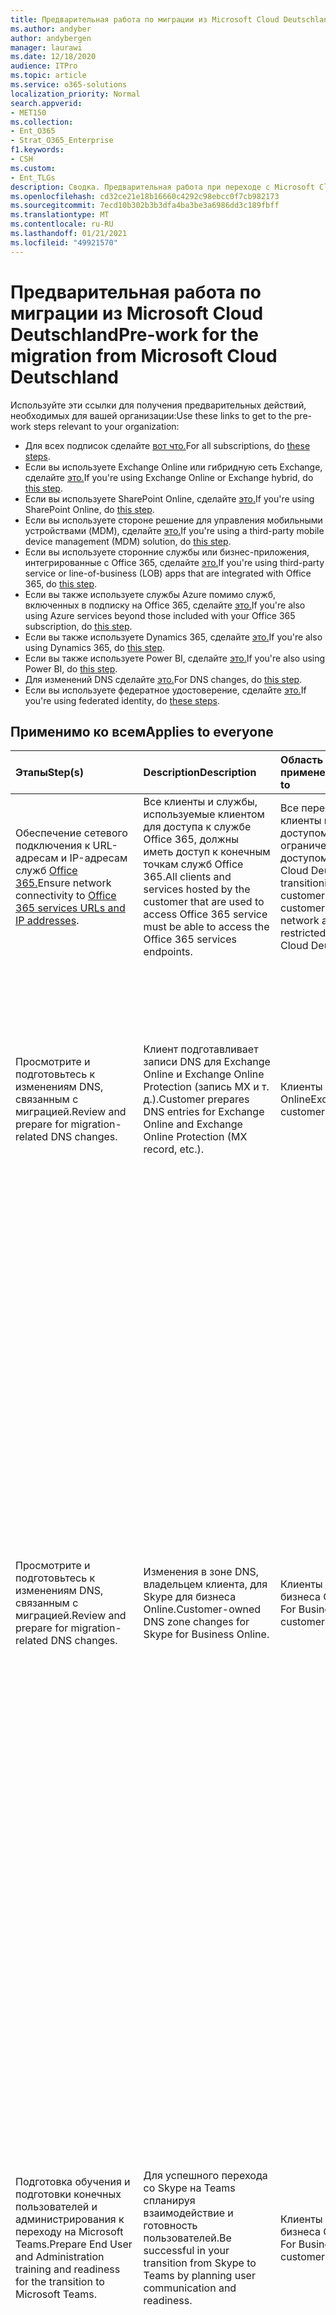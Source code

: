 ```yaml
---
title: Предварительная работа по миграции из Microsoft Cloud Deutschland
ms.author: andyber
author: andybergen
manager: laurawi
ms.date: 12/18/2020
audience: ITPro
ms.topic: article
ms.service: o365-solutions
localization_priority: Normal
search.appverid:
- MET150
ms.collection:
- Ent_O365
- Strat_O365_Enterprise
f1.keywords:
- CSH
ms.custom:
- Ent_TLGs
description: Сводка. Предварительная работа при переходе с Microsoft Cloud в Германии (Microsoft Cloud Deutschland) на службы Office 365 в новом регионе центра обработки данных в Германии.
ms.openlocfilehash: cd32ce21e18b16660c4292c98ebcc0f7cb982173
ms.sourcegitcommit: 7ecd10b302b3b3dfa4ba3be3a6986dd3c189fbff
ms.translationtype: MT
ms.contentlocale: ru-RU
ms.lasthandoff: 01/21/2021
ms.locfileid: "49921570"
---
```

# <a name="pre-work-for-the-migration-from-microsoft-cloud-deutschland"></a><span data-ttu-id="0c3aa-103">Предварительная работа по миграции из Microsoft Cloud Deutschland</span><span class="sxs-lookup"><span data-stu-id="0c3aa-103">Pre-work for the migration from Microsoft Cloud Deutschland</span></span>


<span data-ttu-id="0c3aa-104">Используйте эти ссылки для получения предварительных действий, необходимых для вашей организации:</span><span class="sxs-lookup"><span data-stu-id="0c3aa-104">Use these links to get to the pre-work steps relevant to your organization:</span></span>

- <span data-ttu-id="0c3aa-105">Для всех подписок сделайте [вот что.](#applies-to-everyone)</span><span class="sxs-lookup"><span data-stu-id="0c3aa-105">For all subscriptions, do [these steps](#applies-to-everyone).</span></span>
- <span data-ttu-id="0c3aa-106">Если вы используете Exchange Online или гибридную сеть Exchange, сделайте [это.](#exchange-online)</span><span class="sxs-lookup"><span data-stu-id="0c3aa-106">If you're using Exchange Online or Exchange hybrid, do [this step](#exchange-online).</span></span>
- <span data-ttu-id="0c3aa-107">Если вы используете SharePoint Online, сделайте [это.](#sharepoint-online)</span><span class="sxs-lookup"><span data-stu-id="0c3aa-107">If you're using SharePoint Online, do [this step](#sharepoint-online).</span></span>
- <span data-ttu-id="0c3aa-108">Если вы используете стороне решение для управления мобильными устройствами (MDM), сделайте [это.](#mobile)</span><span class="sxs-lookup"><span data-stu-id="0c3aa-108">If you're using a third-party mobile device management (MDM) solution, do [this step](#mobile).</span></span>
- <span data-ttu-id="0c3aa-109">Если вы используете сторонние службы или бизнес-приложения, интегрированные с Office 365, сделайте [это.](#line-of-business-apps)</span><span class="sxs-lookup"><span data-stu-id="0c3aa-109">If you're using third-party service or line-of-business (LOB) apps that are integrated with Office 365, do [this step](#line-of-business-apps).</span></span>
- <span data-ttu-id="0c3aa-110">Если вы также используете службы Azure помимо служб, включенных в подписку на Office 365, сделайте [это.](#azure)</span><span class="sxs-lookup"><span data-stu-id="0c3aa-110">If you're also using Azure services beyond those included with your Office 365 subscription, do [this step](#azure).</span></span>
- <span data-ttu-id="0c3aa-111">Если вы также используете Dynamics 365, сделайте [это.](#dynamics365)</span><span class="sxs-lookup"><span data-stu-id="0c3aa-111">If you're also using Dynamics 365, do [this step](#dynamics365).</span></span>
- <span data-ttu-id="0c3aa-112">Если вы также используете Power BI, сделайте [это.](#power-bi)</span><span class="sxs-lookup"><span data-stu-id="0c3aa-112">If you're also using Power BI, do [this step](#power-bi).</span></span>
- <span data-ttu-id="0c3aa-113">Для изменений DNS сделайте [это.](#dns)</span><span class="sxs-lookup"><span data-stu-id="0c3aa-113">For DNS changes, do [this step](#dns).</span></span>
- <span data-ttu-id="0c3aa-114">Если вы используете федератное удостоверение, сделайте [это.](#federated-identity)</span><span class="sxs-lookup"><span data-stu-id="0c3aa-114">If you're using federated identity, do [these steps](#federated-identity).</span></span>

## <a name="applies-to-everyone"></a><span data-ttu-id="0c3aa-115">Применимо ко всем</span><span class="sxs-lookup"><span data-stu-id="0c3aa-115">Applies to everyone</span></span>

| <span data-ttu-id="0c3aa-116">Этапы</span><span class="sxs-lookup"><span data-stu-id="0c3aa-116">Step(s)</span></span> | <span data-ttu-id="0c3aa-117">Description</span><span class="sxs-lookup"><span data-stu-id="0c3aa-117">Description</span></span> | <span data-ttu-id="0c3aa-118">Область применения</span><span class="sxs-lookup"><span data-stu-id="0c3aa-118">Applies to</span></span> | <span data-ttu-id="0c3aa-119">Влияние</span><span class="sxs-lookup"><span data-stu-id="0c3aa-119">Impact</span></span> |
|:-------|:-----|:-------|:-------|
| <span data-ttu-id="0c3aa-120">Обеспечение сетевого подключения к URL-адресам и IP-адресам служб [Office 365.](https://aka.ms/o365urls)</span><span class="sxs-lookup"><span data-stu-id="0c3aa-120">Ensure network connectivity to [Office 365 services URLs and IP addresses](https://aka.ms/o365urls).</span></span> | <span data-ttu-id="0c3aa-121">Все клиенты и службы, используемые клиентом для доступа к службе Office 365, должны иметь доступ к конечным точкам служб Office 365.</span><span class="sxs-lookup"><span data-stu-id="0c3aa-121">All clients and services hosted by the customer that are used to access Office 365 service must be able to access the Office 365 services endpoints.</span></span> | <span data-ttu-id="0c3aa-122">Все переносимые клиенты и клиенты с доступом к сети с ограниченным доступом к Microsoft Cloud Deutschland.</span><span class="sxs-lookup"><span data-stu-id="0c3aa-122">All transitioning customers, and customers with network access restricted to Microsoft Cloud Deutschland.</span></span> | <span data-ttu-id="0c3aa-123">Обязательное действие.</span><span class="sxs-lookup"><span data-stu-id="0c3aa-123">Required action.</span></span> <span data-ttu-id="0c3aa-124">Бездействие может привести к сбоям службы или клиентского программного обеспечения.</span><span class="sxs-lookup"><span data-stu-id="0c3aa-124">Inaction may result in failures of the service or client software.</span></span> |
| <span data-ttu-id="0c3aa-125">Просмотрите и подготовьтесь к изменениям DNS, связанным с миграцией.</span><span class="sxs-lookup"><span data-stu-id="0c3aa-125">Review and prepare for migration-related DNS changes.</span></span> | <span data-ttu-id="0c3aa-126">Клиент подготавливает записи DNS для Exchange Online и Exchange Online Protection (запись MX и т. д.).</span><span class="sxs-lookup"><span data-stu-id="0c3aa-126">Customer prepares DNS entries for Exchange Online and Exchange Online Protection (MX record, etc.).</span></span> | <span data-ttu-id="0c3aa-127">Клиенты Exchange Online</span><span class="sxs-lookup"><span data-stu-id="0c3aa-127">Exchange Online customers</span></span> | <span data-ttu-id="0c3aa-128">Это рекомендуемое действие.</span><span class="sxs-lookup"><span data-stu-id="0c3aa-128">This is a recommended action.</span></span> <span data-ttu-id="0c3aa-129">Никакие действия не означает, что электронная почта перенесенных клиентов может проходить через Microsoft Cloud Deutschland, пока службы Microsoft Cloud Deutschland не будут отключены.</span><span class="sxs-lookup"><span data-stu-id="0c3aa-129">No action means migrated customers' email may route through Microsoft Cloud Deutschland until Microsoft Cloud Deutschland services are disabled.</span></span> |
| <span data-ttu-id="0c3aa-130">Просмотрите и подготовьтесь к изменениям DNS, связанным с миграцией.</span><span class="sxs-lookup"><span data-stu-id="0c3aa-130">Review and prepare for migration-related DNS changes.</span></span> | <span data-ttu-id="0c3aa-131">Изменения в зоне DNS, владельцем клиента, для Skype для бизнеса Online.</span><span class="sxs-lookup"><span data-stu-id="0c3aa-131">Customer-owned DNS zone changes for Skype for Business Online.</span></span> | <span data-ttu-id="0c3aa-132">Клиенты Skype для бизнеса Online</span><span class="sxs-lookup"><span data-stu-id="0c3aa-132">Skype For Business Online customers</span></span> | <span data-ttu-id="0c3aa-133">- Рекомендуется обновить срок жизни (TTL) для записей DNS любого домена клиента до 5 минут, чтобы ускорить обновление записей DNS.</span><span class="sxs-lookup"><span data-stu-id="0c3aa-133">- We recommend that you update the Time-to-Live (TTL) for any  customer-owned domain DNS records to 5 minutes to expedite the refreshing of DNS records.</span></span> <span data-ttu-id="0c3aa-134">Однако переключение под управлением Майкрософт, связанное с этим изменением DNS, может произойти в любое время в течение предоставленного 24-часового окна изменения.</span><span class="sxs-lookup"><span data-stu-id="0c3aa-134">However, the Microsoft-managed cutover associated with this DNS change may occur anytime within the provided 24-hour change window.</span></span> <br><br> <span data-ttu-id="0c3aa-135">- В будущем возможно прерывать обслуживание.</span><span class="sxs-lookup"><span data-stu-id="0c3aa-135">- Disruption of service is possible in the future.</span></span> <span data-ttu-id="0c3aa-136">Пользователи не смогут войти в Skype для бизнеса и будут перенаправлены на перенесенный опыт Teams в службах Office 365.</span><span class="sxs-lookup"><span data-stu-id="0c3aa-136">Users won't be able to log into Skype for Business and will be redirected to the migrated Teams experience in the Office 365 services.</span></span> |
| <span data-ttu-id="0c3aa-137">Подготовка обучения и подготовки конечных пользователей и администрирования к переходу на Microsoft Teams.</span><span class="sxs-lookup"><span data-stu-id="0c3aa-137">Prepare End User and Administration training and readiness for the transition to Microsoft Teams.</span></span> | <span data-ttu-id="0c3aa-138">Для успешного перехода со Skype на Teams спланируя взаимодействие и готовность пользователей.</span><span class="sxs-lookup"><span data-stu-id="0c3aa-138">Be successful in your transition from Skype to Teams by planning user communication and readiness.</span></span> | <span data-ttu-id="0c3aa-139">Клиенты Skype для бизнеса Online</span><span class="sxs-lookup"><span data-stu-id="0c3aa-139">Skype For Business Online customers</span></span> | <span data-ttu-id="0c3aa-140">- Клиенты должны знать о новых службах и о том, как их использовать после перехода на службы Office 365.</span><span class="sxs-lookup"><span data-stu-id="0c3aa-140">- Clients need to be aware of the new services and how to use once their services are transitioned to the Office 365 services.</span></span> <br><br> <span data-ttu-id="0c3aa-141">- После внесения изменений в DNS для доменов клиентов и исходного домена пользователи будут входить в Skype для бизнеса и видеть, что теперь они перенесены в Teams.</span><span class="sxs-lookup"><span data-stu-id="0c3aa-141">- After DNS changes are made for both the customer vanity domains and the initial domain, users would sign into Skype for Business and see that they now are migrated to Teams.</span></span> <span data-ttu-id="0c3aa-142">Это также позволит скачать настольный клиент для Teams в фоновом режиме.</span><span class="sxs-lookup"><span data-stu-id="0c3aa-142">This would also download the desktop client for Teams in the background.</span></span> |
| <span data-ttu-id="0c3aa-143">Подготовка обучения пользователей и администрирования по удаляемой и повторной добавлению учетной записи в Microsoft Outlook для iOS и Android.</span><span class="sxs-lookup"><span data-stu-id="0c3aa-143">Prepare end-user and administration training about users removing and re-adding their account to Microsoft Outlook for iOS and Android.</span></span> | <span data-ttu-id="0c3aa-144">Учетные записи Microsoft Outlook для iOS и Android, настроенные с почтовыми ящиками в Microsoft Cloud Deutschland, могут быть удалены и добавлены в Outlook повторно, чтобы правильно синхронизировать новую конфигурацию служб Office 365.</span><span class="sxs-lookup"><span data-stu-id="0c3aa-144">Microsoft Outlook for iOS and Android accounts configured with mailboxes in Microsoft Cloud Deutschland may have to be removed and added again to Outlook in order to properly synchronize the new Office 365 services configuration.</span></span> | <span data-ttu-id="0c3aa-145">Пользователи Microsoft Outlook для iOS и Android</span><span class="sxs-lookup"><span data-stu-id="0c3aa-145">Microsoft Outlook for iOS and Android customers</span></span> | <span data-ttu-id="0c3aa-146">Почтовые ящики Outlook, настроенные ранее для Microsoft Cloud Deutschland, могут не получить новую конфигурацию служб Office 365, что может привести к ошибкам и ухудшению производительности других пользовательских функций.</span><span class="sxs-lookup"><span data-stu-id="0c3aa-146">Outlook mailboxes previously configured for Microsoft Cloud Deutschland may not pick up the new Office 365 Services configuration, leading to errors and degraded performance of other user experiences.</span></span> <span data-ttu-id="0c3aa-147">ИТ-администраторам рекомендуется предоставить документацию, которая заблаговременно предписывает пользователям удалять и повторно добавлять свои учетные записи в Microsoft Outlook для iOS и Android, если после миграции возникают проблемы с входом или синхронизацией почты.</span><span class="sxs-lookup"><span data-stu-id="0c3aa-147">IT admins are encouraged to provide documentation that proactively instructs users to remove and re-add their accounts to Microsoft Outlook for iOS and Android if issues with signing in or synchronizing mail occur after migration.</span></span> |
| <span data-ttu-id="0c3aa-148">Подготовьтесь к тому, чтобы уведомить пользователей о перезапуске и входе в свои клиенты и выходе из них после миграции.</span><span class="sxs-lookup"><span data-stu-id="0c3aa-148">Prepare to notify users about restarting and signing in to and out of their clients after migration.</span></span> | <span data-ttu-id="0c3aa-149">В процессе миграции клиентские лицензии Office будут перенамеряться из Microsoft Cloud Deutschland в службы Office 365.</span><span class="sxs-lookup"><span data-stu-id="0c3aa-149">Office client licensing will transition from Microsoft Cloud Deutschland to Office 365 services in the migration.</span></span> <span data-ttu-id="0c3aa-150">Клиенты выбирают новую действительную лицензию после того, как вы выходите и в клиенты Office.</span><span class="sxs-lookup"><span data-stu-id="0c3aa-150">Clients pick up a new valid license after signing out of and in to Office clients.</span></span> | <span data-ttu-id="0c3aa-151">Клиенты приложений Microsoft 365</span><span class="sxs-lookup"><span data-stu-id="0c3aa-151">Microsoft 365 Apps customers</span></span> |  <span data-ttu-id="0c3aa-152">Продукты Office пользователей должны обновлять лицензии из служб Office 365.</span><span class="sxs-lookup"><span data-stu-id="0c3aa-152">Users' Office products need to refresh licenses from Office 365 services.</span></span> <span data-ttu-id="0c3aa-153">Если лицензии не обновлены, в продуктах Office могут возникнуть ошибки проверки лицензий.</span><span class="sxs-lookup"><span data-stu-id="0c3aa-153">If licenses aren't refreshed, Office products may experience license validation errors.</span></span> |
| <span data-ttu-id="0c3aa-154">Отмените все пробные подписки.</span><span class="sxs-lookup"><span data-stu-id="0c3aa-154">Cancel any trial subscriptions.</span></span> | <span data-ttu-id="0c3aa-155">Пробные подписки не будут перенесены и будут блокировать передачу платных подписок.</span><span class="sxs-lookup"><span data-stu-id="0c3aa-155">Trial subscriptions will not be migrated and will block transfer of paid subscriptions.</span></span> | <span data-ttu-id="0c3aa-156">Все клиенты</span><span class="sxs-lookup"><span data-stu-id="0c3aa-156">All customers</span></span> | <span data-ttu-id="0c3aa-157">Срок действия пробных служб истекает и они не работают, если пользователи получили доступ после отмены.</span><span class="sxs-lookup"><span data-stu-id="0c3aa-157">Trial services are expired and non-functioning if accessed by users after cancellation.</span></span> |
| <span data-ttu-id="0c3aa-158">Развертывание настольного клиента Teams для пользователей, которые имеют доступ к Skype для бизнеса в Германии.</span><span class="sxs-lookup"><span data-stu-id="0c3aa-158">Deploy Teams desktop client for users who access Skype for Business in Germany.</span></span> | <span data-ttu-id="0c3aa-159">Миграция перемещает пользователей в Teams для совместной работы, звонков и чата.</span><span class="sxs-lookup"><span data-stu-id="0c3aa-159">Migration moves users to Teams for collaboration, calling, and chat.</span></span> <span data-ttu-id="0c3aa-160">Либо развернем настольный клиент Teams, либо убедитесь, что доступен поддерживаемый браузер.</span><span class="sxs-lookup"><span data-stu-id="0c3aa-160">Either, deploy the Teams desktop client or ensure that a supported browser is available.</span></span> | <span data-ttu-id="0c3aa-161">Клиенты Skype для бизнеса</span><span class="sxs-lookup"><span data-stu-id="0c3aa-161">Skype for Business customers</span></span> | <span data-ttu-id="0c3aa-162">Бездействие приведет к недоступности служб совместной работы Teams.</span><span class="sxs-lookup"><span data-stu-id="0c3aa-162">Inaction will result in unavailability of Teams collaboration services.</span></span> |
| <span data-ttu-id="0c3aa-163">Анализ различий в лицензионных функциях между Microsoft Cloud Deutschland и службами Office 365.</span><span class="sxs-lookup"><span data-stu-id="0c3aa-163">Analyze differences in license features between Microsoft Cloud Deutschland and Office 365 Services.</span></span> | <span data-ttu-id="0c3aa-164">Службы Office 365 включают дополнительные функции и службы, недоступные в текущем Microsoft Cloud Deutschland.</span><span class="sxs-lookup"><span data-stu-id="0c3aa-164">Office 365 services include additional features and services not available in the current Microsoft Cloud Deutschland.</span></span> <span data-ttu-id="0c3aa-165">Во время передачи подписки пользователям будут доступны новые функции.</span><span class="sxs-lookup"><span data-stu-id="0c3aa-165">During subscription transfer, new features will be available to users.</span></span> | <span data-ttu-id="0c3aa-166">Все клиенты</span><span class="sxs-lookup"><span data-stu-id="0c3aa-166">All customers</span></span> | <span data-ttu-id="0c3aa-167">- Проанализируйте различные функции, предоставляемые лицензиями для Microsoft Cloud Deutschland и служб Office 365.</span><span class="sxs-lookup"><span data-stu-id="0c3aa-167">- Analyze the different features provided by the licenses for Microsoft Cloud Deutschland and Office 365 Services.</span></span> <span data-ttu-id="0c3aa-168">Начните с описания служб [платформы Office 365.](https://docs.microsoft.com/office365/servicedescriptions/office-365-platform-service-description/office-365-platform-service-description)</span><span class="sxs-lookup"><span data-stu-id="0c3aa-168">Start with the [Office 365 platform Service Description](https://docs.microsoft.com/office365/servicedescriptions/office-365-platform-service-description/office-365-platform-service-description).</span></span> <br><br> <span data-ttu-id="0c3aa-169">- Определите, следует ли изначально отключить какие-либо новые функции служб Office 365, чтобы ограничить влияние на пользователей или на управление изменениями пользователей, и при необходимости изменить назначения лицензий пользователей.</span><span class="sxs-lookup"><span data-stu-id="0c3aa-169">- Determine if any new features of Office 365 services should be initially disabled to limit effects on users or on user change management, and alter user license assignments as needed.</span></span> <br><br> <span data-ttu-id="0c3aa-170">– Подготовьте пользователей и сотрудников службы поддержки к новым службам и функциям, предоставляемым службами Office 365.</span><span class="sxs-lookup"><span data-stu-id="0c3aa-170">- Prepare users and help desk staff for new services and features provided by Office 365 services.</span></span> |
| <span data-ttu-id="0c3aa-171">Создайте политики хранения [для всей организации,](https://docs.microsoft.com/microsoft-365/compliance/retention) чтобы защититься от случайного удаления контента во время миграции.</span><span class="sxs-lookup"><span data-stu-id="0c3aa-171">Create organization-wide [retention policies](https://docs.microsoft.com/microsoft-365/compliance/retention) to protect from inadvertent deletion of content during migration.</span></span>  | <span data-ttu-id="0c3aa-172">- Чтобы конечные пользователи не случайно удалили содержимое во время миграции, клиенты могут включить политику хранения для всей организации.</span><span class="sxs-lookup"><span data-stu-id="0c3aa-172">- To ensure that content isn't inadvertently deleted by end users during the migration, customers may choose to enable an organization-wide retention policy.</span></span> <br><br> <span data-ttu-id="0c3aa-173">- Хотя хранение не требуется, так как удержания, размещенные в любое время во время миграции, должны работать ожидаемым образом, наличие политики хранения является механизмом обеспечения безопасности для работы системы.</span><span class="sxs-lookup"><span data-stu-id="0c3aa-173">- Although retention isn't required, since holds placed at any time during the migration should work as expected, having a retention policy is a back-up safety mechanism.</span></span> <span data-ttu-id="0c3aa-174">В то же время политика хранения может использоваться не всеми клиентами, особенно теми, которые беспокоясь о сохранении.</span><span class="sxs-lookup"><span data-stu-id="0c3aa-174">At the same time, a retention policy might not be used by all customers, especially those who are concerned about over preservation.</span></span> | <span data-ttu-id="0c3aa-175">Клиенты Office</span><span class="sxs-lookup"><span data-stu-id="0c3aa-175">Office customers</span></span> | <span data-ttu-id="0c3aa-176">Применение политики хранения, как описано в описании [политик хранения и меток хранения.](https://docs.microsoft.com/microsoft-365/compliance/retention-policies)</span><span class="sxs-lookup"><span data-stu-id="0c3aa-176">Apply retention policy as described in [Learn about retention policies and retention labels](https://docs.microsoft.com/microsoft-365/compliance/retention-policies).</span></span> |
| <span data-ttu-id="0c3aa-177">[Резервное копирование фермы служб федерации Active Directory (AD FS)](ms-cloud-germany-transition-add-adfs.md#backup) для сценариев аварийного восстановления.</span><span class="sxs-lookup"><span data-stu-id="0c3aa-177">[Backup of Active Directory Federation Services (AD FS) farm](ms-cloud-germany-transition-add-adfs.md#backup) for disaster recovery scenarios.</span></span> | <span data-ttu-id="0c3aa-178">Клиенты должны надлежащим образом сохранять ферму AD FS, чтобы гарантировать восстановление доверия с отношениями доверия с отношениями с & в Германии, не затрагивая URI доменов, выдавающих эти домены.</span><span class="sxs-lookup"><span data-stu-id="0c3aa-178">Customers need to back up the AD FS farm appropriately to ensure the relying party trusts to global & Germany endpoints can be restored without touching the issuer URI of the domains.</span></span> <span data-ttu-id="0c3aa-179">Корпорация Майкрософт рекомендует при необходимости использовать быстрое восстановление AD FS для резервного копирования фермы и соответствующего восстановления.</span><span class="sxs-lookup"><span data-stu-id="0c3aa-179">Microsoft recommends using AD FS Rapid Restore for a backup of the farm and the respective restore, if necessary.</span></span> | <span data-ttu-id="0c3aa-180">Федерационная проверка подлинности организаций</span><span class="sxs-lookup"><span data-stu-id="0c3aa-180">Federated Authentication organizations</span></span> | <span data-ttu-id="0c3aa-181">Обязательное действие.</span><span class="sxs-lookup"><span data-stu-id="0c3aa-181">Required Action.</span></span> <span data-ttu-id="0c3aa-182">Бездействие приведет к влиянию службы во время миграции, если ферма AD FS клиента не будет работать.</span><span class="sxs-lookup"><span data-stu-id="0c3aa-182">Inaction will result in service impact during the migration if the AD FS farm of the customer fails.</span></span> |


## <a name="exchange-online"></a><span data-ttu-id="0c3aa-183">Exchange Online</span><span class="sxs-lookup"><span data-stu-id="0c3aa-183">Exchange Online</span></span>

| <span data-ttu-id="0c3aa-184">Этапы</span><span class="sxs-lookup"><span data-stu-id="0c3aa-184">Step(s)</span></span> | <span data-ttu-id="0c3aa-185">Description</span><span class="sxs-lookup"><span data-stu-id="0c3aa-185">Description</span></span> | <span data-ttu-id="0c3aa-186">Область применения</span><span class="sxs-lookup"><span data-stu-id="0c3aa-186">Applies to</span></span> | <span data-ttu-id="0c3aa-187">Влияние</span><span class="sxs-lookup"><span data-stu-id="0c3aa-187">Impact</span></span> |
|:-------|:-----|:-------|:-------|
| <span data-ttu-id="0c3aa-188">Уведомлять внешних партнеров о предстоящем переходе на службы Office 365.</span><span class="sxs-lookup"><span data-stu-id="0c3aa-188">Notify external partners of the upcoming transition to Office 365 services.</span></span> | <span data-ttu-id="0c3aa-189">Конфигурации адресного пространства доступности позволяют обмениваться сведениями о доступности с Office 365.</span><span class="sxs-lookup"><span data-stu-id="0c3aa-189">Availability address space configurations allow sharing of free/busy information with Office 365.</span></span> | <span data-ttu-id="0c3aa-190">Пользователи Exchange Online, которые включили общий доступ к календарю и адресному пространству доступности.</span><span class="sxs-lookup"><span data-stu-id="0c3aa-190">Exchange Online customers who have enabled sharing calendar and availability address space.</span></span> | <span data-ttu-id="0c3aa-191">Обязательное действие.</span><span class="sxs-lookup"><span data-stu-id="0c3aa-191">Required action.</span></span>  <span data-ttu-id="0c3aa-192">Невыполнение этого может привести к сбою службы или клиента на более позднем этапе миграции клиента.</span><span class="sxs-lookup"><span data-stu-id="0c3aa-192">Failure to do so may result in service or client failure at a later phase of customer migration.</span></span> |
|||||

<!--
Reworked as text:

**Step:** Notify external partners of the upcoming transition to Office 365 services.

**Description:** Availability address space configurations allow sharing of free/busy information with Office 365. | Exchange Online customers who have enabled sharing calendar and availability address space.

**Applies to:** Exchange Online customers who have enabled sharing calendar and availability address space.

**Impact:** Required action.  Failure to do so may result in service or client failure at a later phase of customer migration.

- **Step:** Notify external partners of the upcoming transition to Office 365 services.

- **Description:** Availability address space configurations allow sharing of free/busy information with Office 365. | Exchange Online customers who have enabled sharing calendar and availability address space.

- **Applies to:** Exchange Online customers who have enabled sharing calendar and availability address space.

- **Impact:** Required action.  Failure to do so may result in service or client failure at a later phase of customer migration.

--> 


### <a name="for-hybrid-exchange"></a><span data-ttu-id="0c3aa-193">Для гибридной системы Exchange</span><span class="sxs-lookup"><span data-stu-id="0c3aa-193">For hybrid Exchange</span></span>

| <span data-ttu-id="0c3aa-194">Этапы</span><span class="sxs-lookup"><span data-stu-id="0c3aa-194">Step(s)</span></span> | <span data-ttu-id="0c3aa-195">Description</span><span class="sxs-lookup"><span data-stu-id="0c3aa-195">Description</span></span> | <span data-ttu-id="0c3aa-196">Область применения</span><span class="sxs-lookup"><span data-stu-id="0c3aa-196">Applies to</span></span> | <span data-ttu-id="0c3aa-197">Влияние</span><span class="sxs-lookup"><span data-stu-id="0c3aa-197">Impact</span></span> |
|:-------|:-----|:-------|:-------|
| <span data-ttu-id="0c3aa-198">Удалить предыдущие версии мастера гибридной конфигурации (HCW), а затем установить и выполнить последнюю версию, 17.0.5378.0, из [https://aka.ms/hybridwizard](https://aka.ms/hybridwizard) .</span><span class="sxs-lookup"><span data-stu-id="0c3aa-198">Uninstall previous versions of Hybrid Configuration wizard (HCW), and then install and execute the latest version, 17.0.5378.0, from [https://aka.ms/hybridwizard](https://aka.ms/hybridwizard).</span></span> | <span data-ttu-id="0c3aa-199">Последняя версия HCW включает необходимые обновления для поддержки клиентов, которые переходят с Microsoft Cloud Deutschland на службы Office 365.</span><span class="sxs-lookup"><span data-stu-id="0c3aa-199">The latest version of the HCW includes necessary updates to support customers who are transitioning from Microsoft Cloud Deutschland to Office 365 Services.</span></span> <br><br> <span data-ttu-id="0c3aa-200">Обновления включают изменения в параметрах локального сертификата для соединителю отправки и получения.</span><span class="sxs-lookup"><span data-stu-id="0c3aa-200">Updates include changes to on-premises certificate settings for Send connector and Receive connector.</span></span> | <span data-ttu-id="0c3aa-201">Клиенты Exchange Online, работающие с гибридным развертыванием</span><span class="sxs-lookup"><span data-stu-id="0c3aa-201">Exchange Online customers running Hybrid deployment</span></span> | <span data-ttu-id="0c3aa-202">Обязательное действие.</span><span class="sxs-lookup"><span data-stu-id="0c3aa-202">Required action.</span></span> <span data-ttu-id="0c3aa-203">Невыполнение этого может привести к сбою службы или клиента.</span><span class="sxs-lookup"><span data-stu-id="0c3aa-203">Failure to do so may result in service or client failure.</span></span> |
|||||

<!--
Reworked as text:

**Step:** Uninstall previous versions of Hybrid Configuration wizard (HCW), and then install and execute the latest version, 17.0.5378.0, from [https://aka.ms/hybridwizard](https://aka.ms/hybridwizard).

**Description:** The latest version of the HCW includes necessary updates to support customers who are transitioning from Microsoft Cloud Deutschland to Office 365 Services. <br><br> Updates include changes to on-premises certificate settings for Send connector and Receive connector.

**Applies to:** Exchange Online customers running Hybrid deployment

**Impact:** Required action. Failure to do so may result in service or client failure.
-->


## <a name="sharepoint-online"></a><span data-ttu-id="0c3aa-204">SharePoint Online</span><span class="sxs-lookup"><span data-stu-id="0c3aa-204">SharePoint Online</span></span>

<span data-ttu-id="0c3aa-205">Если у вас есть SharePoint 2013:</span><span class="sxs-lookup"><span data-stu-id="0c3aa-205">If you have SharePoint 2013:</span></span>

| <span data-ttu-id="0c3aa-206">Этапы</span><span class="sxs-lookup"><span data-stu-id="0c3aa-206">Step(s)</span></span> | <span data-ttu-id="0c3aa-207">Description</span><span class="sxs-lookup"><span data-stu-id="0c3aa-207">Description</span></span> | <span data-ttu-id="0c3aa-208">Область применения</span><span class="sxs-lookup"><span data-stu-id="0c3aa-208">Applies to</span></span> | <span data-ttu-id="0c3aa-209">Влияние</span><span class="sxs-lookup"><span data-stu-id="0c3aa-209">Impact</span></span> |
|:-------|:-----|:-------|:-------|
| <span data-ttu-id="0c3aa-210">Ограничить рабочий процесс SharePoint 2013, использовать во время миграции SharePoint Online.</span><span class="sxs-lookup"><span data-stu-id="0c3aa-210">Limit SharePoint 2013 workflows, use during the SharePoint Online migration.</span></span> | <span data-ttu-id="0c3aa-211">Уменьшите количество процессов SharePoint 2013 и завершите их перед переходами.</span><span class="sxs-lookup"><span data-stu-id="0c3aa-211">Reduce SharePoint 2013 workflows and complete in-flight workflows before transitions.</span></span> | <span data-ttu-id="0c3aa-212">Клиенты SharePoint Online</span><span class="sxs-lookup"><span data-stu-id="0c3aa-212">SharePoint Online Customers</span></span> | <span data-ttu-id="0c3aa-213">Бездействие может привести к путанице пользователей и вызовам службы поддержки.</span><span class="sxs-lookup"><span data-stu-id="0c3aa-213">Inaction may result in user confusion and help desk calls.</span></span> |
|||||

## <a name="mobile"></a><span data-ttu-id="0c3aa-214">Для мобильных устройств</span><span class="sxs-lookup"><span data-stu-id="0c3aa-214">Mobile</span></span>

<span data-ttu-id="0c3aa-215">Если вы используете стороне решение для управления мобильными устройствами (MDM):</span><span class="sxs-lookup"><span data-stu-id="0c3aa-215">If you're using a third-party mobile device management (MDM) solution:</span></span>

| <span data-ttu-id="0c3aa-216">Этапы</span><span class="sxs-lookup"><span data-stu-id="0c3aa-216">Step(s)</span></span> | <span data-ttu-id="0c3aa-217">Description</span><span class="sxs-lookup"><span data-stu-id="0c3aa-217">Description</span></span> | <span data-ttu-id="0c3aa-218">Область применения</span><span class="sxs-lookup"><span data-stu-id="0c3aa-218">Applies to</span></span> | <span data-ttu-id="0c3aa-219">Влияние</span><span class="sxs-lookup"><span data-stu-id="0c3aa-219">Impact</span></span> |
|:-------|:-----|:-------|:-------|
| <span data-ttu-id="0c3aa-220">Определите, требуется ли после миграции какие-либо перенастройки.</span><span class="sxs-lookup"><span data-stu-id="0c3aa-220">Determine if any reconfiguration is required after migration.</span></span> | <span data-ttu-id="0c3aa-221">Решения MDM могут быть `outlook.de` нацелены на конечные точки.</span><span class="sxs-lookup"><span data-stu-id="0c3aa-221">MDM solutions may target `outlook.de` endpoints.</span></span> <span data-ttu-id="0c3aa-222">При переходе на службы Office 365 профили клиентов должны обновляться до URL-адреса служб Office 365. `outlook.office365.com`</span><span class="sxs-lookup"><span data-stu-id="0c3aa-222">In this transition to Office 365 Services, client profiles should update to the Office 365 services URL, `outlook.office365.com`.</span></span> | <span data-ttu-id="0c3aa-223">Клиенты Exchange Online и MDM</span><span class="sxs-lookup"><span data-stu-id="0c3aa-223">Exchange Online and MDM customers</span></span> | <span data-ttu-id="0c3aa-224">Клиенты могут продолжать работать, пока конечная точка доступна, но они перестанут работать, если конечные точки `outlook.de` Microsoft Cloud Deutschland будут недоступны.</span><span class="sxs-lookup"><span data-stu-id="0c3aa-224">Clients may continue to function while the `outlook.de` endpoint is accessible, but they'll fail if Microsoft Cloud Deutschland endpoints are no longer available.</span></span> |
|||||

## <a name="line-of-business-apps"></a><span data-ttu-id="0c3aa-225">Бизнес-приложения</span><span class="sxs-lookup"><span data-stu-id="0c3aa-225">Line-of-business apps</span></span>

<span data-ttu-id="0c3aa-226">Если вы используете сторонние службы или бизнес-приложения, интегрированные с Office 365:</span><span class="sxs-lookup"><span data-stu-id="0c3aa-226">If you're using a third-party service or line-of-business (LOB) apps that are integrated with Office 365:</span></span> 

| <span data-ttu-id="0c3aa-227">Этапы</span><span class="sxs-lookup"><span data-stu-id="0c3aa-227">Step(s)</span></span> | <span data-ttu-id="0c3aa-228">Description</span><span class="sxs-lookup"><span data-stu-id="0c3aa-228">Description</span></span> | <span data-ttu-id="0c3aa-229">Область применения</span><span class="sxs-lookup"><span data-stu-id="0c3aa-229">Applies to</span></span> | <span data-ttu-id="0c3aa-230">Влияние</span><span class="sxs-lookup"><span data-stu-id="0c3aa-230">Impact</span></span> |
|:-------|:-----|:-------|:-------|
| <span data-ttu-id="0c3aa-231">Определите, требуется ли после миграции какие-либо перенастройки.</span><span class="sxs-lookup"><span data-stu-id="0c3aa-231">Determine if any reconfiguration is required after migration.</span></span> | <span data-ttu-id="0c3aa-232">Сторонние службы и приложения, которые интегрируются с Office 365, могут быть закодироваться для того, чтобы ожидать IP-адреса и URL-адреса Microsoft Cloud Deutschland.</span><span class="sxs-lookup"><span data-stu-id="0c3aa-232">Third-party services and applications that integrate with Office 365 may be coded to expect Microsoft Cloud Deutschland IP addresses and URLs.</span></span> | <span data-ttu-id="0c3aa-233">Все клиенты</span><span class="sxs-lookup"><span data-stu-id="0c3aa-233">All customers</span></span> | <span data-ttu-id="0c3aa-234">Обязательное действие.</span><span class="sxs-lookup"><span data-stu-id="0c3aa-234">Required action.</span></span> <span data-ttu-id="0c3aa-235">Бездействие может привести к сбоям службы или клиентского программного обеспечения.</span><span class="sxs-lookup"><span data-stu-id="0c3aa-235">Inaction may result in failures of the service or client software.</span></span> |
|||||

## <a name="azure"></a><span data-ttu-id="0c3aa-236">Azure</span><span class="sxs-lookup"><span data-stu-id="0c3aa-236">Azure</span></span> 

| <span data-ttu-id="0c3aa-237">Этапы</span><span class="sxs-lookup"><span data-stu-id="0c3aa-237">Step(s)</span></span> | <span data-ttu-id="0c3aa-238">Description</span><span class="sxs-lookup"><span data-stu-id="0c3aa-238">Description</span></span> | <span data-ttu-id="0c3aa-239">Область применения</span><span class="sxs-lookup"><span data-stu-id="0c3aa-239">Applies to</span></span> | <span data-ttu-id="0c3aa-240">Влияние</span><span class="sxs-lookup"><span data-stu-id="0c3aa-240">Impact</span></span> |
|:-------|:-----|:-------|:-------|
| <span data-ttu-id="0c3aa-241">Определите, какие службы Azure используются, и подготовьтесь к будущей миграции из Германии в клиент служб Office 365, работая с партнерами.</span><span class="sxs-lookup"><span data-stu-id="0c3aa-241">Determine which Azure services are in use and prepare for future migration from Germany to the Office 365 services tenant by working with your partners.</span></span> <span data-ttu-id="0c3aa-242">Выполните действия, описанные в книге [о миграции Azure.](https://docs.microsoft.com/azure/germany/germany-migration-main)</span><span class="sxs-lookup"><span data-stu-id="0c3aa-242">Follow the steps described in the [Azure migration playbook](https://docs.microsoft.com/azure/germany/germany-migration-main).</span></span> | <span data-ttu-id="0c3aa-243">Перенос ресурсов Azure отвечает за клиента и требует ручных усилий, следуя предписанным шагам.</span><span class="sxs-lookup"><span data-stu-id="0c3aa-243">Migration of Azure resources is a customer responsibility and requires manual effort following prescribed steps.</span></span> <span data-ttu-id="0c3aa-244">Понимание того, какие службы используются в организации, является ключевым фактором успешной миграции служб Azure.</span><span class="sxs-lookup"><span data-stu-id="0c3aa-244">Understanding what services are in use in the organization is key to successful migration of Azure services.</span></span> <br><br> <span data-ttu-id="0c3aa-245">Клиенты Office 365 Germany, у которых есть подписки Azure в одном и том же разделе удостоверений (организации), должны соблюдать предписанный Корпорацией Майкрософт порядок, когда они могут начать миграцию подписок и служб.</span><span class="sxs-lookup"><span data-stu-id="0c3aa-245">Office 365 Germany customers who have Azure subscriptions under the same identity partition (organization) must follow the Microsoft-prescribed order when they can begin subscription and services migration.</span></span> | <span data-ttu-id="0c3aa-246">Клиенты Azure</span><span class="sxs-lookup"><span data-stu-id="0c3aa-246">Azure Customers</span></span> | <span data-ttu-id="0c3aa-247">- У клиентов может быть несколько подписок Azure, каждая из которых содержит инфраструктуру, службы и компоненты платформы.</span><span class="sxs-lookup"><span data-stu-id="0c3aa-247">- Customers may have multiple Azure subscriptions, each subscription containing infrastructure, services, and platform components.</span></span> <br><br> <span data-ttu-id="0c3aa-248">- Администраторы должны определить подписки и заинтересованных лиц, чтобы обеспечить возможность оперативной миграции и проверки в рамках этого события миграции.</span><span class="sxs-lookup"><span data-stu-id="0c3aa-248">- Administrators should identify subscriptions and stakeholders to ensure prompt migration and validation is possible as part of this migration event.</span></span> <br><br> <span data-ttu-id="0c3aa-249">Невыполнения миграции этих подписок и компонентов Azure на предписанную временную шкалу повлияет на завершение перехода Office и Azure AD на службы Office 365 и может привести к потере данных.</span><span class="sxs-lookup"><span data-stu-id="0c3aa-249">Failing to successfully complete migration of these subscriptions and Azure components within the prescribed timeline will affect completion of the Office and Azure AD transition to Office 365 services and may result in data loss.</span></span>  <br><br> <span data-ttu-id="0c3aa-250">- Уведомление Центра сообщений будет сигнализировать о том, с какой точки может начаться миграция под руководством клиента.</span><span class="sxs-lookup"><span data-stu-id="0c3aa-250">- A Message center notification will signal the point at which customer-led migration can begin.</span></span> |
|||||

<!--
Reworked as text:

**Step:** Determine which Azure services are in use and prepare for future migration from Germany to the Office 365 services tenant by working with your partners. Follow the steps described in the [Azure migration playbook](https://docs.microsoft.com/azure/germany/germany-migration-main).

**Description:** Migration of Azure resources is a customer responsibility and requires manual effort following prescribed steps. Understanding what services are in use in the organization is key to successful migration of Azure services. 

Office 365 Germany customers who have Azure subscriptions under the same identity partition (organization) must follow the Microsoft-prescribed order when they can begin subscription and services migration.

**Applies to:** Azure Customers

**Impact:** 

- Customers may have multiple Azure subscriptions, each subscription containing infrastructure, services, and platform components. 
- Administrators should identify subscriptions and stakeholders to ensure prompt migration and validation is possible as part of this migration event.

  Failing to successfully complete migration of these subscriptions and Azure components within the prescribed timeline will affect completion of the Office and Azure AD transition to Office 365 services and may result in data loss.
- A Message center notification will signal the point at which customer-led migration can begin.
-->

## <a name="dynamics-365"></a><span data-ttu-id="0c3aa-251">Dynamics 365</span><span class="sxs-lookup"><span data-stu-id="0c3aa-251">Dynamics 365</span></span>

| <span data-ttu-id="0c3aa-252">Этапы</span><span class="sxs-lookup"><span data-stu-id="0c3aa-252">Step(s)</span></span> | <span data-ttu-id="0c3aa-253">Description</span><span class="sxs-lookup"><span data-stu-id="0c3aa-253">Description</span></span> | <span data-ttu-id="0c3aa-254">Область применения</span><span class="sxs-lookup"><span data-stu-id="0c3aa-254">Applies to</span></span> | <span data-ttu-id="0c3aa-255">Влияние</span><span class="sxs-lookup"><span data-stu-id="0c3aa-255">Impact</span></span> |
|:-------|:-----|:-------|:-------|
| <span data-ttu-id="0c3aa-256">Для подписок на песочницу Dynamics 365 обязательно скачайте производственную среду экземпляра Dynamics SQL из подписки на Dynamics 365 в Microsoft Cloud Deutschland.</span><span class="sxs-lookup"><span data-stu-id="0c3aa-256">For Dynamics 365 sandbox subscriptions, be sure to download the production environment of the Dynamics SQL instance from your Dynamics 365 subscription in Microsoft Cloud Deutschland.</span></span> <span data-ttu-id="0c3aa-257">Последнюю резервную копию необходимо восстановить в песочнице перед миграцией в песочницу.</span><span class="sxs-lookup"><span data-stu-id="0c3aa-257">The latest production backup should be restored to the sandbox before sandbox migration.</span></span> | <span data-ttu-id="0c3aa-258">Для миграции Dynamics 365 требуется, чтобы клиенты обновили среду песочницы с помощью последней производственной базы данных.</span><span class="sxs-lookup"><span data-stu-id="0c3aa-258">Migration of Dynamics 365 requires customers to ensure that the Sandbox environment is refreshed with the latest production database.</span></span> | <span data-ttu-id="0c3aa-259">Клиенты Microsoft Dynamics</span><span class="sxs-lookup"><span data-stu-id="0c3aa-259">Microsoft Dynamics customers</span></span> | <span data-ttu-id="0c3aa-260">Команда FastTrack поможет клиентам выполнить "сухую" проверку обновления версии с версии 8.x до 9.1.x.</span><span class="sxs-lookup"><span data-stu-id="0c3aa-260">The FastTrack team will assist customers in performing dry runs to validate the version upgrade from 8.x to 9.1.x.</span></span> |
|||||

## <a name="power-bi"></a><span data-ttu-id="0c3aa-261">Power BI</span><span class="sxs-lookup"><span data-stu-id="0c3aa-261">Power BI</span></span>

| <span data-ttu-id="0c3aa-262">Этапы</span><span class="sxs-lookup"><span data-stu-id="0c3aa-262">Step(s)</span></span> | <span data-ttu-id="0c3aa-263">Description</span><span class="sxs-lookup"><span data-stu-id="0c3aa-263">Description</span></span> | <span data-ttu-id="0c3aa-264">Область применения</span><span class="sxs-lookup"><span data-stu-id="0c3aa-264">Applies to</span></span> | <span data-ttu-id="0c3aa-265">Влияние</span><span class="sxs-lookup"><span data-stu-id="0c3aa-265">Impact</span></span> |
|:-------|:-----|:-------|:-------|
| <span data-ttu-id="0c3aa-266">Удаление объектов из подписок Power BI, которые не будут перенесены из Power BI Microsoft Cloud Deutschland в службы Office 365.</span><span class="sxs-lookup"><span data-stu-id="0c3aa-266">Removal of objects from Power BI subscriptions that won't be migrated from Power BI Microsoft Cloud Deutschland to Office 365 services.</span></span> | <span data-ttu-id="0c3aa-267">Для переноса служб Power BI потребуется действие клиента для удаления определенных артефактов, таких как наборы данных и панели мониторинга.</span><span class="sxs-lookup"><span data-stu-id="0c3aa-267">Migration of Power BI services will require customer action to delete certain artifacts, such as datasets and dashboards.</span></span> | <span data-ttu-id="0c3aa-268">Клиенты Power BI</span><span class="sxs-lookup"><span data-stu-id="0c3aa-268">Power BI customers</span></span> | <span data-ttu-id="0c3aa-269">Администраторам может потребоваться удалить следующие элементы из подписки:</span><span class="sxs-lookup"><span data-stu-id="0c3aa-269">Admins may have to remove the following items from their subscription:</span></span> <br> <span data-ttu-id="0c3aa-270">- Real-Time данных (например, наборы потоковой передачи или push-данных)</span><span class="sxs-lookup"><span data-stu-id="0c3aa-270">- Real-Time datasets (for example, streaming or push datasets)</span></span> <br> <span data-ttu-id="0c3aa-271">- Конфигурация и источник данных локального шлюза данных Power BI</span><span class="sxs-lookup"><span data-stu-id="0c3aa-271">- Power BI on-premises Data Gateway configuration and data source</span></span> |
|||||

## <a name="dns"></a><span data-ttu-id="0c3aa-272">DNS</span><span class="sxs-lookup"><span data-stu-id="0c3aa-272">DNS</span></span>

| <span data-ttu-id="0c3aa-273">Этапы</span><span class="sxs-lookup"><span data-stu-id="0c3aa-273">Step(s)</span></span> | <span data-ttu-id="0c3aa-274">Description</span><span class="sxs-lookup"><span data-stu-id="0c3aa-274">Description</span></span> | <span data-ttu-id="0c3aa-275">Область применения</span><span class="sxs-lookup"><span data-stu-id="0c3aa-275">Applies to</span></span> | <span data-ttu-id="0c3aa-276">Влияние</span><span class="sxs-lookup"><span data-stu-id="0c3aa-276">Impact</span></span> |
|:-------|:-----|:-------|:-------|
| <span data-ttu-id="0c3aa-277">Удалите MSOID, CName из DNS, владельцем клиента, если он существует в любое время перед вырезанием Azure AD.</span><span class="sxs-lookup"><span data-stu-id="0c3aa-277">Remove MSOID, CName from customer-owned DNS if it exists anytime before Azure AD cut-over.</span></span> <span data-ttu-id="0c3aa-278">Можно установить срок жизни в 5 минут, чтобы изменения вступили в силу быстро.</span><span class="sxs-lookup"><span data-stu-id="0c3aa-278">A TTL of 5 minutes can be set so that the change can take effect quickly.</span></span> | <span data-ttu-id="0c3aa-279">Изменения зоны DNS, которые принадлежат клиенту</span><span class="sxs-lookup"><span data-stu-id="0c3aa-279">Customer-owned DNS zone changes</span></span> | <span data-ttu-id="0c3aa-280">Клиенты клиентских служб Office</span><span class="sxs-lookup"><span data-stu-id="0c3aa-280">Office client services customers</span></span> | 
|||||

## <a name="federated-identity"></a><span data-ttu-id="0c3aa-281">Федеративное удостоверение</span><span class="sxs-lookup"><span data-stu-id="0c3aa-281">Federated identity</span></span>

| <span data-ttu-id="0c3aa-282">Этапы</span><span class="sxs-lookup"><span data-stu-id="0c3aa-282">Step(s)</span></span> | <span data-ttu-id="0c3aa-283">Description</span><span class="sxs-lookup"><span data-stu-id="0c3aa-283">Description</span></span> | <span data-ttu-id="0c3aa-284">Область применения</span><span class="sxs-lookup"><span data-stu-id="0c3aa-284">Applies to</span></span> | <span data-ttu-id="0c3aa-285">Влияние</span><span class="sxs-lookup"><span data-stu-id="0c3aa-285">Impact</span></span> |
|:-------|:-----|:-------|:-------|
| <span data-ttu-id="0c3aa-286">Добавьте идентификатор единого входного (SSO) в существующее отношения доверия с отношениями с клиентами и отключите автоматическое обновление метаданных AD FS.</span><span class="sxs-lookup"><span data-stu-id="0c3aa-286">Add an identifier for single sign-on (SSO) to an existing relying party trust and disable AD FS metadata auto-updates.</span></span> | <span data-ttu-id="0c3aa-287">Перед началом миграции необходимо добавить ид в отношения доверия с отношениями с отправной стороной AD FS.</span><span class="sxs-lookup"><span data-stu-id="0c3aa-287">An ID must be added to the AD FS relying party trust before starting your migration.</span></span> <span data-ttu-id="0c3aa-288">Чтобы избежать случайного удаления идентификатора стороны, отключать автоматическое обновление для обновлений метаданных.</span><span class="sxs-lookup"><span data-stu-id="0c3aa-288">To avoid accidental removal of the relying party identifier, disable auto-update for metadata updates.</span></span> <br><br> <span data-ttu-id="0c3aa-289">Запустите эту команду на сервере AD FS:</span><span class="sxs-lookup"><span data-stu-id="0c3aa-289">Run this command on the AD FS server:</span></span> <br> `Set-AdfsRelyingPartyTrust -TargetIdentifier urn:federation:microsoftonline.de -Identifier @('urn:federation:microsoftonline.de','https://login.microsoftonline.de/extSTS.srf','https://login.microsoftonline.de') -AutoUpdate $False` | <span data-ttu-id="0c3aa-290">Федерационные организации проверки подлинности</span><span class="sxs-lookup"><span data-stu-id="0c3aa-290">Federated authentication organizations</span></span> | <span data-ttu-id="0c3aa-291">Обязательное действие.</span><span class="sxs-lookup"><span data-stu-id="0c3aa-291">Required Action.</span></span> <span data-ttu-id="0c3aa-292">Бездействие приведет к влиянию службы во время миграции.</span><span class="sxs-lookup"><span data-stu-id="0c3aa-292">Inaction will result in service impact during the migration.</span></span>  |
| <span data-ttu-id="0c3aa-293">Создание отношения доверия с отношениями с клиентами для глобальных конечных точек Azure AD.</span><span class="sxs-lookup"><span data-stu-id="0c3aa-293">Generate relying party trust for global Azure AD endpoints.</span></span> | <span data-ttu-id="0c3aa-294">Клиентам необходимо вручную создать отношения доверия с отношениями доверия с отношениями с клиентами (RPT) для [глобальных конечных](https://nexus.microsoftonline-p.com/federationmetadata/2007-06/federationmetadata.xml) точек.</span><span class="sxs-lookup"><span data-stu-id="0c3aa-294">Customers need to manually create a relying party trust (RPT) to [global](https://nexus.microsoftonline-p.com/federationmetadata/2007-06/federationmetadata.xml) endpoints.</span></span> <span data-ttu-id="0c3aa-295">Для этого добавляется новый тег RPT через GUI путем использования URL-адреса метаданных глобальной федерации, а затем с помощью правил утверждений [RPT Azure AD](https://adfshelp.microsoft.com/AadTrustClaims/ClaimsGenerator#:~:text=%20Azure%20AD%20RPT%20Claim%20Rules%20%201,Azure%20AD.%20This%20will%20be%20what...%20More%20) (в справке AD FS) для создания правил утверждений и их импорта в RPT.</span><span class="sxs-lookup"><span data-stu-id="0c3aa-295">This is done by adding a new RPT via GUI by leveraging the global federation metadata URL and then using [Azure AD RPT Claim Rules](https://adfshelp.microsoft.com/AadTrustClaims/ClaimsGenerator#:~:text=%20Azure%20AD%20RPT%20Claim%20Rules%20%201,Azure%20AD.%20This%20will%20be%20what...%20More%20) (in AD FS Help) to generate the claim rules and import them into the RPT.</span></span> | <span data-ttu-id="0c3aa-296">Федерационные организации проверки подлинности</span><span class="sxs-lookup"><span data-stu-id="0c3aa-296">Federated authentication organizations</span></span> | <span data-ttu-id="0c3aa-297">Обязательное действие.</span><span class="sxs-lookup"><span data-stu-id="0c3aa-297">Required Action.</span></span> <span data-ttu-id="0c3aa-298">Бездействие приведет к влиянию службы во время миграции.</span><span class="sxs-lookup"><span data-stu-id="0c3aa-298">Inaction will result in service impact during the migration.</span></span> |
|||||

## <a name="more-information"></a><span data-ttu-id="0c3aa-299">Дополнительные сведения</span><span class="sxs-lookup"><span data-stu-id="0c3aa-299">More information</span></span>

<span data-ttu-id="0c3aa-300">Начало работы:</span><span class="sxs-lookup"><span data-stu-id="0c3aa-300">Getting started:</span></span>

- [<span data-ttu-id="0c3aa-301">Миграция из Microsoft Cloud Deutschland в службы Office 365 в новых регионах центра обработки данных в Германии</span><span class="sxs-lookup"><span data-stu-id="0c3aa-301">Migration from Microsoft Cloud Deutschland to Office 365 services in the new German datacenter regions</span></span>](ms-cloud-germany-transition.md)
- [<span data-ttu-id="0c3aa-302">Помощь по миграции Microsoft Cloud Deutschland</span><span class="sxs-lookup"><span data-stu-id="0c3aa-302">Microsoft Cloud Deutschland Migration Assistance</span></span>](https://aka.ms/germanymigrateassist)
- [<span data-ttu-id="0c3aa-303">Как принять участие в миграции</span><span class="sxs-lookup"><span data-stu-id="0c3aa-303">How to opt-in for migration</span></span>](ms-cloud-germany-migration-opt-in.md)
- [<span data-ttu-id="0c3aa-304">Опыт работы с клиентами во время миграции</span><span class="sxs-lookup"><span data-stu-id="0c3aa-304">Customer experience during the migration</span></span>](ms-cloud-germany-transition-experience.md)

<span data-ttu-id="0c3aa-305">Переход:</span><span class="sxs-lookup"><span data-stu-id="0c3aa-305">Moving through the transition:</span></span>

- [<span data-ttu-id="0c3aa-306">Действия и влияние этапов миграции</span><span class="sxs-lookup"><span data-stu-id="0c3aa-306">Migration phases actions and impacts</span></span>](ms-cloud-germany-transition-phases.md)
- [<span data-ttu-id="0c3aa-307">Дополнительная предварительная работа</span><span class="sxs-lookup"><span data-stu-id="0c3aa-307">Additional pre-work</span></span>](ms-cloud-germany-transition-add-pre-work.md)
- <span data-ttu-id="0c3aa-308">Дополнительные сведения [для Azure AD,](ms-cloud-germany-transition-azure-ad.md) [устройств,](ms-cloud-germany-transition-add-devices.md) [функций](ms-cloud-germany-transition-add-experience.md)и [AD FS.](ms-cloud-germany-transition-add-adfs.md)</span><span class="sxs-lookup"><span data-stu-id="0c3aa-308">Additional information for [Azure AD](ms-cloud-germany-transition-azure-ad.md), [devices](ms-cloud-germany-transition-add-devices.md), [experiences](ms-cloud-germany-transition-add-experience.md), and [AD FS](ms-cloud-germany-transition-add-adfs.md).</span></span>

<span data-ttu-id="0c3aa-309">Облачные приложения:</span><span class="sxs-lookup"><span data-stu-id="0c3aa-309">Cloud apps:</span></span>

- [<span data-ttu-id="0c3aa-310">Сведения о программе миграции Dynamics 365</span><span class="sxs-lookup"><span data-stu-id="0c3aa-310">Dynamics 365 migration program information</span></span>](https://aka.ms/d365ceoptin)
- [<span data-ttu-id="0c3aa-311">Сведения о программе миграции Power BI</span><span class="sxs-lookup"><span data-stu-id="0c3aa-311">Power BI migration program information</span></span>](https://aka.ms/pbioptin)
- [<span data-ttu-id="0c3aa-312">Начало перехода на Microsoft Teams</span><span class="sxs-lookup"><span data-stu-id="0c3aa-312">Getting started with your Microsoft Teams upgrade</span></span>](https://aka.ms/SkypeToTeams-Home)
